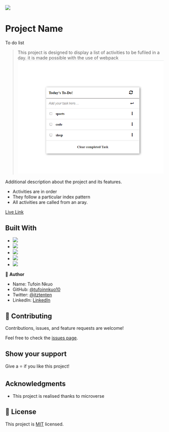 ![](https://img.shields.io/badge/Microverse-blueviolet)

# Project Name

To do list

> This project is designed to display a list of activities to be fufiled in a day. it is made possible with the use of webpack
> ![screenshot](./image/todo.png)

Additional description about the project and its features.

- Activities are in order
- They follow a particular index pattern
- All activities are called from an aray.

[Live Link](https://tufoinnkuo10.github.io/TODO/dist/)

## Built With

- ![](https://img.shields.io/badge/Github-blueviolet)
- ![](https://img.shields.io/badge/Javascript-blue)
- ![](https://img.shields.io/badge/HTML-purple) 
- ![](https://img.shields.io/badge/CSS-blue)
- ![](https://img.shields.io/badge/WEBPACK-violet)



👤 **Author**
- Name: Tufoin Nkuo
- GitHub: [@tufoinnkuo10](https://github.com/tufoinnkuo10)
- Twitter: [@itztenten](https://twitter.com/itztenten)
- LinkedIn: [LinkedIn](https://www.linkedin.com/in/tufoin-nkuo-3b272320b)

## 🤝 Contributing



Contributions, issues, and feature requests are welcome!

Feel free to check the [issues page](../../issues/).

## Show your support

Give a ⭐️ if you like this project!

## Acknowledgments

- This project is realised thanks to microverse

## 📝 License

This project is [MIT](./LICENSE.md) licensed.
